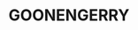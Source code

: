 ---
lastmod: '2025-04-06T06:05:20+00:00'
latitude: -28.547307
layout: suburb
longitude: 153.432398
postcode: '2482'
state: NSW
title: GOONENGERRY
url: /nsw/goonengerry/
---